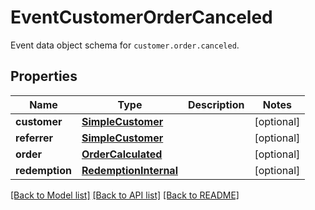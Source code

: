 # EventCustomerOrderCanceled

Event data object schema for `customer.order.canceled`.

## Properties
Name | Type | Description | Notes
------------ | ------------- | ------------- | -------------
**customer** | [**SimpleCustomer**](SimpleCustomer.md) |  | [optional] 
**referrer** | [**SimpleCustomer**](SimpleCustomer.md) |  | [optional] 
**order** | [**OrderCalculated**](OrderCalculated.md) |  | [optional] 
**redemption** | [**RedemptionInternal**](RedemptionInternal.md) |  | [optional] 

[[Back to Model list]](../README.md#documentation-for-models) [[Back to API list]](../README.md#documentation-for-api-endpoints) [[Back to README]](../README.md)


